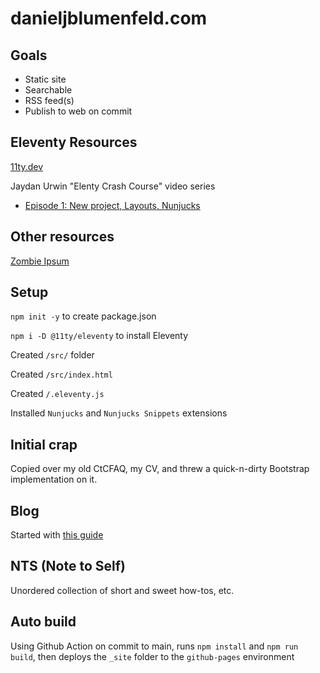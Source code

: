 # danieljblumenfeld.com

## Goals
 - Static site
 - Searchable
 - RSS feed(s)
 - Publish to web on commit

## Eleventy Resources
[11ty.dev](https://www.11ty.dev/)

Jaydan Urwin "Elenty Crash Course" video series 
- [Episode 1: New project, Layouts, Nunjucks](https://www.youtube.com/watch?v=uzM5lETc6Sg)

## Other resources
[Zombie Ipsum](http://www.zombieipsum.com/#)

## Setup
`npm init -y` to create package.json

`npm i -D @11ty/eleventy` to install Eleventy

Created `/src/` folder

Created `/src/index.html`

Created `/.eleventy.js`

Installed `Nunjucks` and `Nunjucks Snippets` extensions

## Initial crap
Copied over my old CtCFAQ, my CV, and threw a quick-n-dirty Bootstrap implementation on it.

## Blog
Started with [this guide](https://cfjedimaster.github.io/eleventy-blog-guide/guide.html)

## NTS (Note to Self)
Unordered collection of short and sweet how-tos, etc.

## Auto build
Using Github Action on commit to main, runs `npm install` and `npm run build`, then deploys the `_site` folder to the `github-pages` environment

